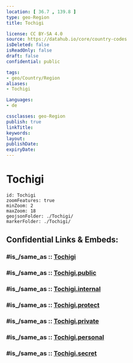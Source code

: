 ```yaml
---
location: [ 36.7 , 139.8 ] 
type: geo-Region
title: Tochigi

license: CC BY-SA 4.0
source: https://datahub.io/core/country-codes
isDeleted: false
isReadOnly: false
draft: false
confidential: public

tags:
- geo/Country/Region
aliases:
- Tochigi

Languages:
- de

cssclasses: geo-Region
publish: true
linkTitle: 
keywords: 
layout: 
publishDate: 
expiryDate: 
---
```


# Tochigi

```leaflet
id: Tochigi
zoomFeatures: true 
minZoom: 2 
maxZoom: 18
geojsonFolder: ./Tochigi/
markerFolder: ./Tochigi/
```


## Confidential Links & Embeds: 

### #is_/same_as :: [Tochigi](/_Standards/Earth/Continent/Asia/Asia~East/Japan/Regions~Japan/Kantō/prefectures~Kantō/Tochigi.md) 

### #is_/same_as :: [Tochigi.public](/_public/Earth/Continent/Asia/Asia~East/Japan/Regions~Japan/Kantō/prefectures~Kantō/Tochigi.public.md) 

### #is_/same_as :: [Tochigi.internal](/_internal/Earth/Continent/Asia/Asia~East/Japan/Regions~Japan/Kantō/prefectures~Kantō/Tochigi.internal.md) 

### #is_/same_as :: [Tochigi.protect](/_protect/Earth/Continent/Asia/Asia~East/Japan/Regions~Japan/Kantō/prefectures~Kantō/Tochigi.protect.md) 

### #is_/same_as :: [Tochigi.private](/_private/Earth/Continent/Asia/Asia~East/Japan/Regions~Japan/Kantō/prefectures~Kantō/Tochigi.private.md) 

### #is_/same_as :: [Tochigi.personal](/_personal/Earth/Continent/Asia/Asia~East/Japan/Regions~Japan/Kantō/prefectures~Kantō/Tochigi.personal.md) 

### #is_/same_as :: [Tochigi.secret](/_secret/Earth/Continent/Asia/Asia~East/Japan/Regions~Japan/Kantō/prefectures~Kantō/Tochigi.secret.md)

